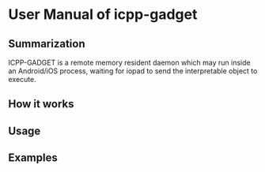 # User Manual of icpp-gadget

## Summarization
ICPP-GADGET is a remote memory resident daemon which may run inside an Android/iOS process, waiting for iopad to send the interpretable object to execute.

## How it works

## Usage

## Examples
